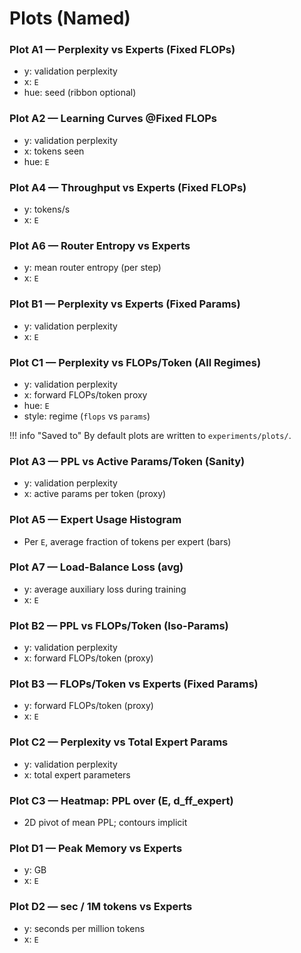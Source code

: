 # Plots (Named)

### Plot A1 — Perplexity vs Experts (Fixed FLOPs)
- y: validation perplexity
- x: `E`
- hue: seed (ribbon optional)

### Plot A2 — Learning Curves @Fixed FLOPs
- y: validation perplexity
- x: tokens seen
- hue: `E`

### Plot A4 — Throughput vs Experts (Fixed FLOPs)
- y: tokens/s
- x: `E`

### Plot A6 — Router Entropy vs Experts
- y: mean router entropy (per step)
- x: `E`

### Plot B1 — Perplexity vs Experts (Fixed Params)
- y: validation perplexity
- x: `E`

### Plot C1 — Perplexity vs FLOPs/Token (All Regimes)
- y: validation perplexity
- x: forward FLOPs/token proxy
- hue: `E`
- style: regime (`flops` vs `params`)

!!! info "Saved to"
    By default plots are written to `experiments/plots/`.
### Plot A3 — PPL vs Active Params/Token (Sanity)
- y: validation perplexity
- x: active params per token (proxy)

### Plot A5 — Expert Usage Histogram
- Per `E`, average fraction of tokens per expert (bars)

### Plot A7 — Load-Balance Loss (avg)
- y: average auxiliary loss during training
- x: `E`

### Plot B2 — PPL vs FLOPs/Token (Iso-Params)
- y: validation perplexity
- x: forward FLOPs/token (proxy)

### Plot B3 — FLOPs/Token vs Experts (Fixed Params)
- y: forward FLOPs/token (proxy)
- x: `E`

### Plot C2 — Perplexity vs Total Expert Params
- y: validation perplexity
- x: total expert parameters

### Plot C3 — Heatmap: PPL over (E, d_ff_expert)
- 2D pivot of mean PPL; contours implicit

### Plot D1 — Peak Memory vs Experts
- y: GB
- x: `E`

### Plot D2 — sec / 1M tokens vs Experts
- y: seconds per million tokens
- x: `E`
